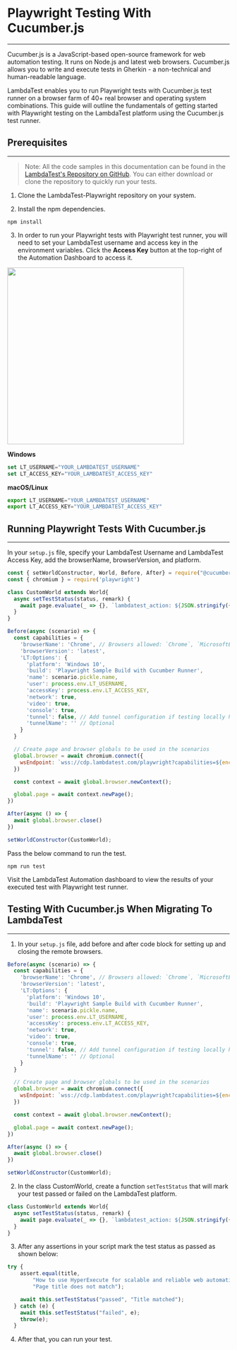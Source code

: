 # Playwright Testing With Cucumber.js
* * *

Cucumber.js is a JavaScript-based open-source framework for web automation testing. It runs on Node.js and latest web browsers. Cucumber.js allows you to write and execute tests in Gherkin - a non-technical and human-readable language.

LambdaTest enables you to run Playwright tests with Cucumber.js test runner on a browser farm of 40+ real browser and operating system combinations. This guide will outline the fundamentals of getting started with Playwright testing on the LambdaTest platform using the Cucumber.js test runner.

## Prerequisites
***

>Note: All the code samples in this documentation can be found in the [LambdaTest's Repository on GitHub](https://github.com/LambdaTest/playwright-sample/). You can either download or clone the repository to quickly run your tests.

1. Clone the LambdaTest-Playwright repository on your system.

2. Install the npm dependencies.

```
npm install
```

3. In order to run your Playwright tests with Playwright test runner, you will need to set your LambdaTest username and access key in the environment variables. Click the **Access Key** button at the top-right of the Automation Dashboard to access it.

<img height="400" src="https://user-images.githubusercontent.com/70570645/170220219-2b8f209e-07bb-416a-ab66-9ee1c35b1e90.png"/>

**Windows**

```js
set LT_USERNAME="YOUR_LAMBDATEST_USERNAME"
set LT_ACCESS_KEY="YOUR_LAMBDATEST_ACCESS_KEY"
```

**macOS/Linux**

```js
export LT_USERNAME="YOUR_LAMBDATEST_USERNAME"
export LT_ACCESS_KEY="YOUR_LAMBDATEST_ACCESS_KEY"
```

## Running Playwright Tests With Cucumber.js
*** 

In your `setup.js` file, specify your LambdaTest Username and LambdaTest Access Key, add the browserName, browserVersion, and platform.

```js
const { setWorldConstructor, World, Before, After} = require("@cucumber/cucumber");
const { chromium } = require('playwright')

class CustomWorld extends World{
  async setTestStatus(status, remark) {
    await page.evaluate(_ => {}, `lambdatest_action: ${JSON.stringify({ action: 'setTestStatus', arguments: { status, remark } })}`)
  }
}

Before(async (scenario) => {
  const capabilities = {
    'browserName': 'Chrome', // Browsers allowed: `Chrome`, `MicrosoftEdge`, `pw-chromium`, `pw-firefox` and `pw-webkit`
    'browserVersion': 'latest',
    'LT:Options': {
      'platform': 'Windows 10',
      'build': 'Playwright Sample Build with Cucumber Runner',
      'name': scenario.pickle.name,
      'user': process.env.LT_USERNAME,
      'accessKey': process.env.LT_ACCESS_KEY,
      'network': true,
      'video': true,
      'console': true,
      'tunnel': false, // Add tunnel configuration if testing locally hosted webpage
      'tunnelName': '' // Optional
    }
  }

  // Create page and browser globals to be used in the scenarios
  global.browser = await chromium.connect({
    wsEndpoint: `wss://cdp.lambdatest.com/playwright?capabilities=${encodeURIComponent(JSON.stringify(capabilities))}`
  })

  const context = await global.browser.newContext();

  global.page = await context.newPage();
})

After(async () => {
  await global.browser.close()
})

setWorldConstructor(CustomWorld);
```
Pass the below command to run the test.

```
npm run test
```

Visit the LambdaTest Automation dashboard to view the results of your executed test with Playwright test runner.

## Testing With Cucumber.js When Migrating To LambdaTest
***

1. In your `setup.js` file, add before and after code block for setting up and closing the remote browsers.

```js
Before(async (scenario) => {
  const capabilities = {
    'browserName': 'Chrome', // Browsers allowed: `Chrome`, `MicrosoftEdge`, `pw-chromium`, `pw-firefox` and `pw-webkit`
    'browserVersion': 'latest',
    'LT:Options': {
      'platform': 'Windows 10',
      'build': 'Playwright Sample Build with Cucumber Runner',
      'name': scenario.pickle.name,
      'user': process.env.LT_USERNAME,
      'accessKey': process.env.LT_ACCESS_KEY,
      'network': true,
      'video': true,
      'console': true,
      'tunnel': false, // Add tunnel configuration if testing locally hosted webpage
      'tunnelName': '' // Optional
    }
  }

  // Create page and browser globals to be used in the scenarios
  global.browser = await chromium.connect({
    wsEndpoint: `wss://cdp.lambdatest.com/playwright?capabilities=${encodeURIComponent(JSON.stringify(capabilities))}`
  })

  const context = await global.browser.newContext();

  global.page = await context.newPage();
})

After(async () => {
  await global.browser.close()
})

setWorldConstructor(CustomWorld);
```

2. In the class CustomWorld, create a function `setTestStatus` that will mark your test passed or failed on the LambdaTest platform.

```js
class CustomWorld extends World{
  async setTestStatus(status, remark) {
    await page.evaluate(_ => {}, `lambdatest_action: ${JSON.stringify({ action: 'setTestStatus', arguments: { status, remark } })}`)
  }
}
```

3. After any assertions in your script mark the test status as passed as shown below:

```js
try {
    assert.equal(title,
        "How to use HyperExecute for scalable and reliable web automation testing | LambdaTest",
        "Page title does not match");

    await this.setTestStatus("passed", "Title matched");
  } catch (e) {
    await this.setTestStatus("failed", e);
    throw(e);
  }
```

4. After that, you can run your test.
